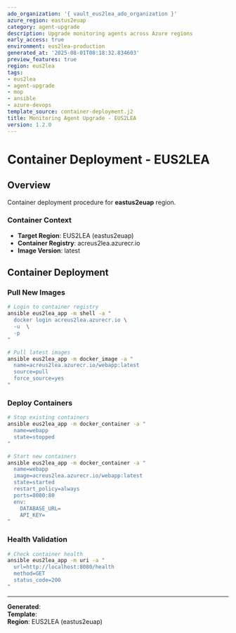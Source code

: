 ```yaml
---
ado_organization: '{ vault_eus2lea_ado_organization }'
azure_region: eastus2euap
category: agent-upgrade
description: Upgrade monitoring agents across Azure regions
early_access: true
environment: eus2lea-production
generated_at: '2025-08-01T08:18:32.834603'
preview_features: true
region: eus2lea
tags:
- eus2lea
- agent-upgrade
- mop
- ansible
- azure-devops
template_source: container-deployment.j2
title: Monitoring Agent Upgrade - EUS2LEA
version: 1.2.0
---
```



# Container Deployment - EUS2LEA

## Overview

Container deployment procedure for **eastus2euap** region.

### Container Context

- **Target Region**: EUS2LEA (eastus2euap)
- **Container Registry**: acreus2lea.azurecr.io
- **Image Version**: latest

## Container Deployment

### Pull New Images
```bash
# Login to container registry
ansible eus2lea_app -m shell -a "
  docker login acreus2lea.azurecr.io \
  -u  \
  -p 
"

# Pull latest images
ansible eus2lea_app -m docker_image -a "
  name=acreus2lea.azurecr.io/webapp:latest
  source=pull
  force_source=yes
"
```

### Deploy Containers
```bash
# Stop existing containers
ansible eus2lea_app -m docker_container -a "
  name=webapp
  state=stopped
"

# Start new containers
ansible eus2lea_app -m docker_container -a "
  name=webapp
  image=acreus2lea.azurecr.io/webapp:latest
  state=started
  restart_policy=always
  ports=8080:80
  env:
    DATABASE_URL=
    API_KEY=
"
```

### Health Validation
```bash
# Check container health
ansible eus2lea_app -m uri -a "
  url=http://localhost:8080/health
  method=GET
  status_code=200
"
```

---

**Generated**:   
**Template**:   
**Region**: EUS2LEA (eastus2euap)